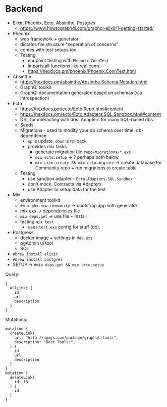 # Backend

- Elixir, Pheonix, Ecto, Absinthe, Postgres
  - https://www.howtographql.com/graphql-elixir/1-getting-started/
- Pheonix 
  - web framework + generator
  - dictates file structure "seperation of concerns"
  - comes with test setups too
  - Testing 
    - endpoint testing with  `Pheonix.ConnTest` 
    - imports all functions like real conn
    - https://hexdocs.pm/phoenix/Phoenix.ConnTest.html 
- Absinthe 
  - https://hexdocs.pm/absinthe/Absinthe.Schema.Notation.html
  - GraphQl toolkit
  - GraphQl documentation generated based on schemas (via introspection)
- Ecto 
  - https://hexdocs.pm/ecto/Ecto.Repo.html#content
  - https://hexdocs.pm/ecto/Ecto.Adapters.SQL.Sandbox.html#content
  - DSL for interacting with dbs. Adapters for many SQL-based dbs.
  - Seeds
  - Migrations - used to modify your db schema over time. db-dependence
    - `up` is update, `down` is rollback
    - provides mix tasks
      - generate migration file `repo/migrations/*.exs`
      - `mix ecto.setup` -> ? perhaps both below
      - `mix ecto.create && mix ecto.migrate` -> create database for Community repo + run migrations to create table
  - Testing
    - use sandbox adapter - `Ecto.Adapters.SQL.Sandbox`
    - don't mock. Contracts via Adapters
    - use Adapter to setup data for the test
- Mix 
  - environment toolkit
  - `#mix phx.new community` -> bootstrap app with generator
  - mix.exs -> dependencies file
  - `mix deps.get` -> use file + install
  - testing `mix test`
    - uses `test.exs` config for stuff (db).
- Postgress 
  - docker image + settings in `dev.exs`
  - pgAdmin ui tool
  - SQL
- `#brew install elixir`
- `#brew install postgres`
- SETUP -> `#mix deps.get && mix ecto.setup`

Query:
```
{
  allLinks {
    id
    url
    description
  }
}
```
Mutations:
```
mutation {
  createLink(
    url: "http://npmjs.com/package/graphql-tools",
    description: "Best Tools!",
  ) {
    id
    url
    description
  }
}
mutation {
  deleteLink(
    id: 18
  ) {
    id
  }
}
```